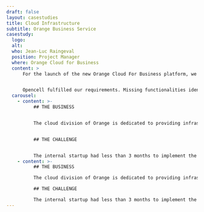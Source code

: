 ```yaml
---
draft: false
layout: casestudies
title: Cloud Infrastructure
subtitle: Orange Business Service
casestudy:
  logo:
  alt:
  who: Jean-Luc Raingeval
  position: Project Manager
  where: Orange Cloud for Business
  content: >
      For the launch of the new Orange Cloud For Business platform, we were primarily interested in finding an open source solution that could be configured to model standard as well as completely customized subscription models. The product needed to be able to be administered by business analysts.


      Opencell fulfilled our requirements. Missing functionalities identified during the proof of concept workshop were quickly developed and integrated into the core open source model. The support team was very proactive and quickly helped us to resolve all technical issues encountered during the implementation phase.
  carousel:
    - content: >-
          ## THE BUSINESS


          The cloud division of Orange is dedicated to providing infrastructure as a service including cloud computing, hosting and storage for internal group entities as well as external clients.  


          ## THE CHALLENGE


          The internal startup had less than 3 months to implement the service. They needed an agile system, cost-effective system capable of managing complex usages, services and one-off charges. Hosting needed to be provided in Orange’s data centers.  
    - content: >-
          ## THE BUSINESS

          The cloud division of Orange is dedicated to providing infrastructure as a service including cloud computing, hosting and storage for internal group entities as well as external clients.  

          ## THE CHALLENGE

          The internal startup had less than 3 months to implement the service. They needed an agile system, cost-effective system capable of managing complex usages, services and one-off charges. Hosting needed to be provided in Orange’s data centers.  
---
```

